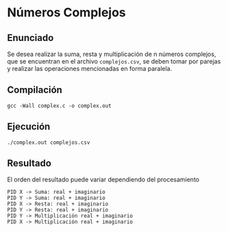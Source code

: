 # Números Complejos

## Enunciado

Se desea realizar la suma, resta y multiplicación de n números complejos, que se encuentran en el archivo ```complejos.csv```, se deben tomar por parejas y realizar las operaciones mencionadas en forma paralela.

## Compilación

```
gcc -Wall complex.c -o complex.out
```

## Ejecución

```
./complex.out complejos.csv
```

## Resultado

El orden del resultado puede variar dependiendo del procesamiento

```
PID X -> Suma: real + imaginario
PID Y -> Suma: real + imaginario
PID X -> Resta: real + imaginario
PID Y -> Resta: real + imaginario
PID Y -> Multiplicación real + imaginario
PID X -> Multiplicación real + imaginario
```
